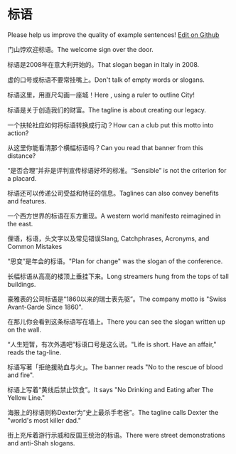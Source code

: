 # 标语

Please help us improve the quality of example sentences! [Edit on Github](https://github.com/jiyushe/jiyu-example-sentence-source/blob/main/chinese/biaoyu.md)

<p><span class="chinese">门山饽欢迎标语。</span><span class="english">The welcome sign over the door.</span></p>

<p><span class="chinese">标语是2008年在意大利开始的。</span><span class="english">That slogan began in Italy in 2008.</span></p>

<p><span class="chinese">虚的口号或标语不要常挂嘴上。</span><span class="english">Don't talk of empty words or slogans.</span></p>

<p><span class="chinese">标语这里，用直尺勾画一座城！</span><span class="english">Here , using a ruler to outline City!</span></p>

<p><span class="chinese">标语是关于创造我们的财富。</span><span class="english">The tagline is about creating our legacy.</span></p>

<p><span class="chinese">一个扶轮社应如何将标语转换成行动？</span><span class="english">How can a club put this motto into action?</span></p>

<p><span class="chinese">从这里你能看清那个横幅标语吗？</span><span class="english">Can you read that banner from this distance?</span></p>

<p><span class="chinese">“是否合理”并非是评判宣传标语好坏的标准。</span><span class="english">“Sensible” is not the criterion for a placard.</span></p>

<p><span class="chinese">标语还可以传递公司受益和特征的信息。</span><span class="english">Taglines can also convey benefits and features.</span></p>

<p><span class="chinese">一个西方世界的标语在东方重现。</span><span class="english">A western world manifesto reimagined in the east.</span></p>

<p><span class="chinese">俚语，标语，头文字以及常见错误</span><span class="english">Slang, Catchphrases, Acronyms, and Common Mistakes</span></p>

<p><span class="chinese">“思变”是年会的标语。</span><span class="english">"Plan for change" was the slogan of the conference.</span></p>

<p><span class="chinese">长幅标语从高高的楼顶上垂挂下来。</span><span class="english">Long streamers hung from the tops of tall buildings.</span></p>

<p><span class="chinese">豪雅表的公司标语是“1860以来的瑞士表先驱”。</span><span class="english">The company motto is "Swiss Avant-Garde Since 1860".</span></p>

<p><span class="chinese">在那儿你会看到这条标语写在墙上。</span><span class="english">There you can see the slogan written up on the wall.</span></p>

<p><span class="chinese">“人生短暂，有次外遇吧”标语口号是这么说。</span><span class="english">"Life is short. Have an affair," reads the tag-line.</span></p>

<p><span class="chinese">标语写著「拒绝援助血与火」。</span><span class="english">The banner reads "No to the rescue of blood and fire".</span></p>

<p><span class="chinese">标语上写着“黄线后禁止饮食”。</span><span class="english">It says "No Drinking and Eating after The Yellow Line."</span></p>

<p><span class="chinese">海报上的标语则称Dexter为“史上最杀手老爸”。</span><span class="english">The tagline calls Dexter the "world's most killer dad."</span></p>

<p><span class="chinese">街上充斥着游行示威和反国王统治的标语。</span><span class="english">There were street demonstrations and anti-Shah slogans.</span></p>

